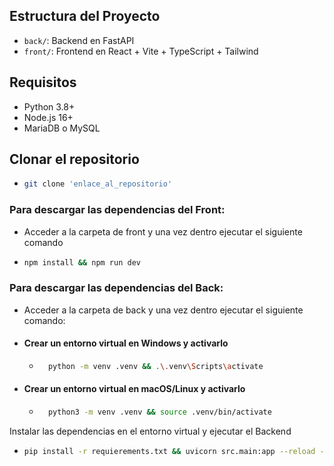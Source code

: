 ## Estructura del Proyecto

- `back/`: Backend en FastAPI
- `front/`: Frontend en React + Vite + TypeScript + Tailwind

## Requisitos

- Python 3.8+
- Node.js 16+
- MariaDB o MySQL


## Clonar el repositorio
-   ```bash
    git clone 'enlace_al_repositorio'
    ```

### Para descargar las dependencias del Front:
- Acceder a la carpeta de front y una vez dentro ejecutar el siguiente comando
-   ```bash
    npm install && npm run dev
    ```

### Para descargar las dependencias del Back:
- Acceder a la carpeta de back y una vez dentro ejecutar el siguiente comando:
- #### Crear un entorno virtual en Windows y activarlo
    - ```bash
        python -m venv .venv && .\.venv\Scripts\activate
      ```
- #### Crear un entorno virtual en macOS/Linux y activarlo
    - ```bash
        python3 -m venv .venv && source .venv/bin/activate
      ```

Instalar las dependencias en el entorno virtual y ejecutar el Backend
-   ```bash
    pip install -r requierements.txt && uvicorn src.main:app --reload --port 8001
    ```

